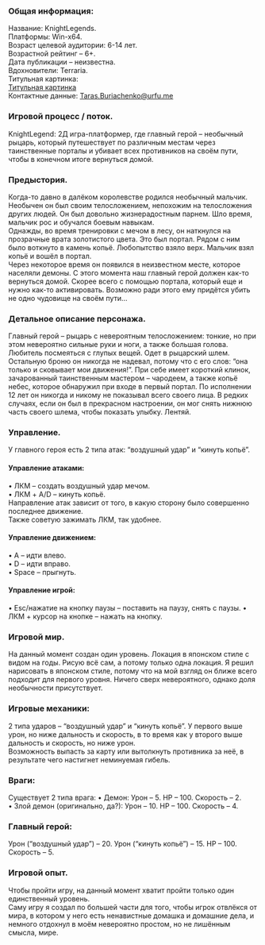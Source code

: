 ﻿### Общая информация:

Название: KnightLegends.\
Платформы: Win-x64.\
Возраст целевой аудитории: 6-14 лет.\
Возрастной рейтинг – 6+.\
Дата публикации – неизвестна.\
Вдохновители: Terraria.\
Титульная картинка: \
[Титульная картинка](https://github.com/FAR1D-lox/MyGame/raw/master/Content/image.png)\
Контактные данные: Taras.Buriachenko@urfu.me

### Игровой процесс / поток.
KnightLegend: 2Д игра-платформер, где главный герой – необычный рыцарь, который путешествует по различным местам через таинственные порталы и убивает всех противников на своём пути, чтобы в конечном итоге вернуться домой.


### Предыстория.
Когда-то давно в далёком королевстве родился необычный мальчик. Необычен он был своим телосложением, непохожим на телосложения других людей. Он был довольно жизнерадостным парнем. Шло время, мальчик рос и обучался боевым навыкам.\
Однажды, во время тренировки с мечом в лесу, он наткнулся на прозрачные врата золотистого цвета. Это был портал. Рядом с ним было воткнуто в камень копьё. Любопытство взяло верх. Мальчик взял копьё и вошёл в портал.\
Через некоторое время он появился в неизвестном месте, которое населяли демоны. С этого момента наш главный герой должен как-то вернуться домой. Скорее всего с помощью портала, который еще и нужно как-то активировать. Возможно ради этого ему придётся убить не одно чудовище на своём пути…

### Детальное описание персонажа.
Главный герой – рыцарь с невероятным телосложением: тонкие, но при этом невероятно сильные руки и ноги, а также большая голова. Любитель посмеяться с глупых вещей. Одет в рыцарский шлем. Остальную броню он никогда не надевал, потому что с его слов: “она только и сковывает мои движения!”. При себе имеет короткий клинок, зачарованный таинственным мастером – чародеем, а также копьё небес, которое обнаружил при входе в первый портал. По исполнении 12 лет он никогда и никому не показывал всего своего лица. В редких случаях, если он был в прекрасном настроении, он мог снять нижнюю часть своего шлема, чтобы показать улыбку. Лентяй.


### Управление.
У главного героя есть 2 типа атак: “воздушный удар” и “кинуть копьё”.

#### Управление атаками:
•	ЛКМ – создать воздушный удар мечом.\
•	ЛКМ + A/D – кинуть копьё.\
Направление атак зависит от того, в какую сторону было совершенно последнее движение.\
Также советую зажимать ЛКМ, так удобнее.

#### Управление движением:
•	A – идти влево.\
•	D – идти вправо.\
•	Space – прыгнуть.

#### Управление игрой:
•	Esc/нажатие на кнопку паузы – поставить на паузу, снять с паузы.
•	ЛКМ + курсор на кнопке – нажать на кнопку.

### Игровой мир.
На данный момент создан один уровень. Локация в японском стиле с видом на годы. Рисую всё сам, а потому только одна локация. Я решил нарисовать в японском стиле, потому что на мой взгляд он ближе всего подходит для первого уровня. Ничего сверх невероятного, однако доля необычности присутствует.

### Игровые механики:
2 типа ударов – “воздушный удар” и “кинуть копьё”. У первого выше урон, но ниже дальность и скорость, в то время как у второго выше дальность и скорость, но ниже урон.\
Возможность выпасть за карту или вытолкнуть противника за неё, в результате чего настигнет неминуемая гибель.

### Враги:
Существует 2 типа врага:
•	Демон: Урон – 5. HP – 100. Скорость – 2.\
•	Злой демон (оригинально, да?): Урон – 10. HP – 100. Скорость – 4.

### Главный герой:
Урон (“воздушный удар”) – 20.
Урон (“кинуть копьё”) – 15.
HP – 100.
Скорость – 5.

### Игровой опыт.
Чтобы пройти игру, на данный момент хватит пройти только один единственный уровень.\
Саму игру я создал по большей части для того, чтобы игрок отвлёкся от мира, в котором у него есть ненавистные домашка и домашние дела, и немного отдохнул в моём невероятно простом, но не лишённым смысла, мире.
